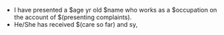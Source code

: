 - I have presented a $age yr old $name who works as a $occupation on the account of $(presenting complaints).
- He/She has received $(care so far) and sy,